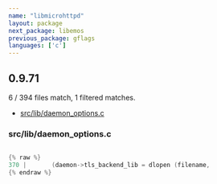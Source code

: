 ```yaml
---
name: "libmicrohttpd"
layout: package
next_package: libemos
previous_package: gflags
languages: ['c']
---
```

## 0.9.71
6 / 394 files match, 1 filtered matches.

 - [src/lib/daemon_options.c](#srclibdaemon_optionsc)

### src/lib/daemon_options.c

```c

{% raw %}
370 |       (daemon->tls_backend_lib = dlopen (filename,
{% endraw %}

```